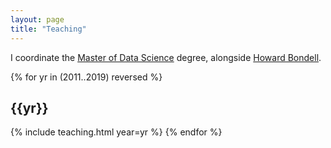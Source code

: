 ```yaml
---
layout: page
title: "Teaching"
---
```


I coordinate the <a href="https://study.unimelb.edu.au/find/courses/graduate/master-of-data-science/">Master of Data Science</a> degree, alongside <a href="https://findanexpert.unimelb.edu.au/display/person600991">Howard Bondell</a>.

{% for yr in (2011..2019) reversed %}
## {{yr}}
{% include teaching.html year=yr %}
{% endfor %}

